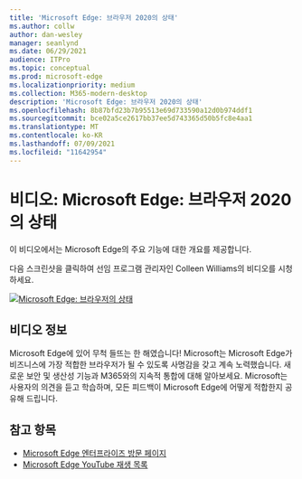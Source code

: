 ```yaml
---
title: 'Microsoft Edge: 브라우저 2020의 상태'
ms.author: collw
author: dan-wesley
manager: seanlynd
ms.date: 06/29/2021
audience: ITPro
ms.topic: conceptual
ms.prod: microsoft-edge
ms.localizationpriority: medium
ms.collection: M365-modern-desktop
description: 'Microsoft Edge: 브라우저 2020의 상태'
ms.openlocfilehash: 8b87bfd23b7b95513e69d733590a12d0b974ddf1
ms.sourcegitcommit: bce02a5ce2617bb37ee5d743365d50b5fc8e4aa1
ms.translationtype: MT
ms.contentlocale: ko-KR
ms.lasthandoff: 07/09/2021
ms.locfileid: "11642954"
---
```

# <a name="video-microsoft-edge-state-of-the-browser-2020"></a>비디오: Microsoft Edge: 브라우저 2020의 상태

이 비디오에서는 Microsoft Edge의 주요 기능에 대한 개요를 제공합니다.

다음 스크린샷을 클릭하여 선임 프로그램 관리자인 Colleen Williams의 비디오를 시청하세요.

[![Microsoft Edge: 브라우저의 상태](media/microsoft-edge-video-state-of-browser/0.png)](http://www.youtube.com/watch?v=ajdoE4wmzV0 "Microsoft Edge - State of the browser 2020")

## <a name="about-the-video"></a>비디오 정보

Microsoft Edge에 있어 무척 들뜨는 한 해였습니다! Microsoft는 Microsoft Edge가 비즈니스에 가장 적합한 브라우저가 될 수 있도록 사명감을 갖고 계속 노력했습니다. 새로운 보안 및 생산성 기능과 M365와의 지속적 통합에 대해 알아보세요. Microsoft는 사용자의 의견을 듣고 학습하며, 모든 피드백이 Microsoft Edge에 어떻게 적합한지 공유해 드립니다.

## <a name="see-also"></a>참고 항목

- [Microsoft Edge 엔터프라이즈 방문 페이지](https://aka.ms/EdgeEnterprise)
- [Microsoft Edge YouTube 재생 목록](https://www.youtube.com/playlist?list=PLXtHYVsvn_b-uXh1tMeYpT-0iD8tD3tFy)